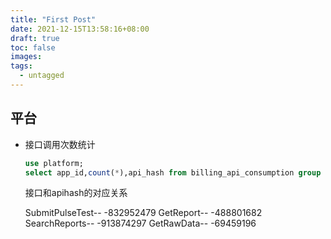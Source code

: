 ```yaml
---
title: "First Post"
date: 2021-12-15T13:58:16+08:00
draft: true
toc: false
images:
tags:
  - untagged
---
```


## 平台

- 接口调用次数统计

  ```sql
  use platform;
  select app_id,count(*),api_hash from billing_api_consumption group by app_id,api_hash
  ```

  接口和apihash的对应关系

  SubmitPulseTest-- -832952479
  GetReport-- -488801682
  SearchReports-- -913874297
  GetRawData-- -69459196
